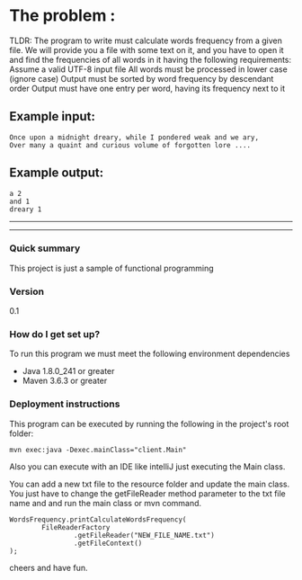 # The problem : # 
TLDR: The program to write must calculate words frequency from a given file.
We will provide you a file with some text on it, and you have to open it and find the frequencies of all words in it
having the following requirements:
Assume a valid UTF-8 input file
All words must be processed in lower case (ignore case) Output must be sorted by word frequency by
descendant order
Output must have one entry per word, having its frequency next to it

## Example input: ##
```
Once upon a midnight dreary, while I pondered weak and we ary,
Over many a quaint and curious volume of forgotten lore ....
```

## Example output: ##
```
a 2
and 1
dreary 1
```

---
---


### Quick summary ###
This project is just a sample of functional programming

### Version ### 
0.1

### How do I get set up? ### 
To run this program we must meet the following environment dependencies
 * Java 1.8.0_241 or greater
 * Maven 3.6.3 or greater

### Deployment instructions ### 
This program can be executed by running the following in the project's root folder:
```
mvn exec:java -Dexec.mainClass="client.Main"
```

Also you can execute with an IDE like intelliJ 
just executing the Main class.


You can add a new txt file to the resource folder and update the main class.
You just have to change the getFileReader method parameter to the txt file name and and run the main class or mvn command.

```
WordsFrequency.printCalculateWordsFrequency(
        FileReaderFactory
                .getFileReader("NEW_FILE_NAME.txt")
                .getFileContext()
);
```

cheers and have fun. 